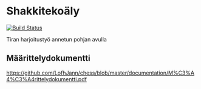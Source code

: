 # Shakkitekoäly
[![Build Status](https://travis-ci.org/LofhJann/chess.svg?branch=master)](https://travis-ci.org/LofhJann/chess)

Tiran harjoitustyö annetun pohjan avulla

## Määrittelydokumentti

https://github.com/LofhJann/chess/blob/master/documentation/M%C3%A4%C3%A4rittelydokumentti.pdf
